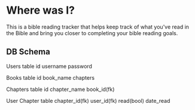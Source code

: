 # Where was I?

This is a bible reading tracker that helps keep track of what you've read in the Bible and bring you closer to completing your bible reading goals.


## DB Schema
Users table
id
username
password

Books table
id
book_name
chapters

Chapters table
id
chapter_name
book_id(fk)

User Chapter table
chapter_id(fk)
user_id(fk)
read(bool)
date_read


